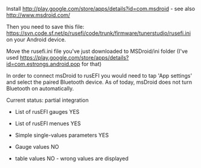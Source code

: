 Install http://play.google.com/store/apps/details?id=com.msdroid - see also http://www.msdroid.com/ 

Then you need to save this file: https://svn.code.sf.net/p/rusefi/code/trunk/firmware/tunerstudio/rusefi.ini on your Android device.

Move the rusefi.ini file you've just downloaded to MSDroid/ini folder (I've used https://play.google.com/store/apps/details?id=com.estrongs.android.pop for that)

In order to connect msDroid to rusEFI you would need to tap 'App settings' and select the paired Bluetooth device. As of today, msDroid does not turn Bluetooth on automatically.


Current status: partial integration
* List of rusEFI gauges YES
* List of rusEFI menues YES
* Simple single-values parameters YES

* Gauge values NO
* table values NO - wrong values are displayed
